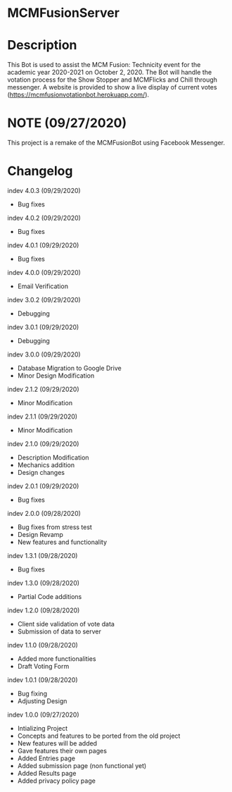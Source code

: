 # MCMFusionServer

# Description
This Bot is used to assist the MCM Fusion: Technicity event for the academic year 2020-2021 on October 2, 2020. The Bot will handle the votation process for the Show Stopper and MCMFlicks and Chill through messenger. A website is provided to show a live display of current votes (https://mcmfusionvotationbot.herokuapp.com/).

# NOTE (09/27/2020)
This project is a remake of the MCMFusionBot using Facebook Messenger.

# Changelog
indev 4.0.3 (09/29/2020)
- Bug fixes

indev 4.0.2 (09/29/2020)
- Bug fixes

indev 4.0.1 (09/29/2020)
- Bug fixes

indev 4.0.0 (09/29/2020)
- Email Verification

indev 3.0.2 (09/29/2020)
- Debugging

indev 3.0.1 (09/29/2020)
- Debugging

indev 3.0.0 (09/29/2020)
- Database Migration to Google Drive
- Minor Design Modification

indev 2.1.2 (09/29/2020)
- Minor Modification

indev 2.1.1 (09/29/2020)
- Minor Modification

indev 2.1.0 (09/29/2020)
- Description Modification
- Mechanics addition
- Design changes

indev 2.0.1 (09/29/2020)
- Bug fixes

indev 2.0.0 (09/28/2020)
- Bug fixes from stress test
- Design Revamp
- New features and functionality

indev 1.3.1 (09/28/2020)
- Bug fixes

indev 1.3.0 (09/28/2020)
- Partial Code additions

indev 1.2.0 (09/28/2020)
- Client side validation of vote data
- Submission of data to server

indev 1.1.0 (09/28/2020)
- Added more functionalities
- Draft Voting Form

indev 1.0.1 (09/28/2020)
- Bug fixing
- Adjusting Design

indev 1.0.0 (09/27/2020)
- Intializing Project
- Concepts and features to be ported from the old project
- New features will be added
- Gave features their own pages
- Added Entries page
- Added submission page (non functional yet)
- Added Results page
- Added privacy policy page
